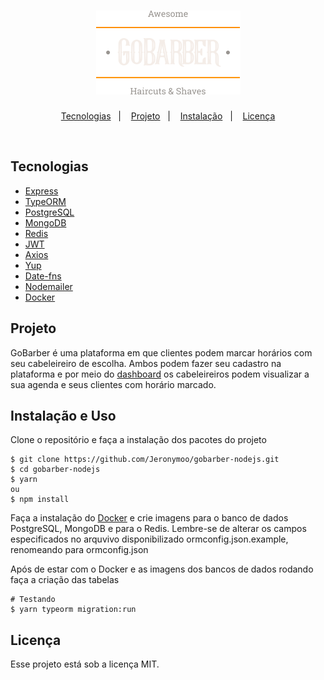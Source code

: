 <h1 align="center">
    <img alt="GoBarber" title="GoBarber" src=".github/Logo.png" />
</h1>

<p align="center">
  <a href="#-tecnologias">Tecnologias</a>&nbsp;&nbsp;&nbsp;|&nbsp;&nbsp;&nbsp;
  <a href="#-projeto">Projeto</a>&nbsp;&nbsp;&nbsp;|&nbsp;&nbsp;&nbsp;
  <a href="#-projeto">Instalação</a>&nbsp;&nbsp;&nbsp;|&nbsp;&nbsp;&nbsp;
  <a href="#memo-licença">Licença</a>
</p>

<br>

<!-- <p align="center">
  <img alt="Proffy" src=".github/proffy.png" width="100%">
</p> -->

## Tecnologias

- [Express](https://expressjs.com/)
- [TypeORM](https://typeorm.io/)
- [PostgreSQL](https://www.postgresql.org/)
- [MongoDB](https://www.mongodb.com/)
- [Redis](https://redis.io/)
- [JWT](https://jwt.io/)
- [Axios](https://github.com/axios/axios)
- [Yup](https://github.com/jquense/yup)
- [Date-fns](https://date-fns.org/)
- [Nodemailer](https://nodemailer.com/)
- [Docker](https://www.docker.com/)

## Projeto

GoBarber é uma plataforma em que clientes podem marcar horários com seu cabeleireiro de escolha. Ambos podem fazer seu cadastro na plataforma e por meio do <a href="#">dashboard</a> os cabeleireiros podem visualizar a sua agenda e seus clientes com horário marcado.

## Instalação e Uso

Clone o repositório e faça a instalação dos pacotes do projeto
```
$ git clone https://github.com/Jeronymoo/gobarber-nodejs.git
$ cd gobarber-nodejs
$ yarn
ou
$ npm install
```
Faça a instalação do <a href="#">Docker</a> e crie imagens para o banco de dados PostgreSQL, MongoDB e para o Redis. Lembre-se de alterar os campos especificados no arquvivo disponibilizado ormconfig.json.example, renomeando para ormconfig.json

Após de estar com o Docker e as imagens dos bancos de dados rodando faça a criação das tabelas
```
# Testando
$ yarn typeorm migration:run
```

## Licença

Esse projeto está sob a licença MIT.
